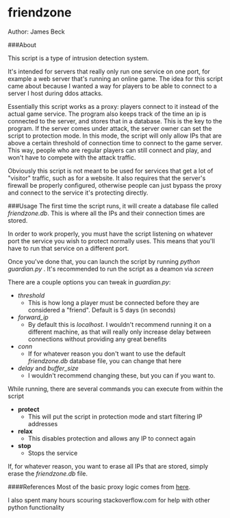 # friendzone

Author: James Beck

###About

This script is a type of intrusion detection system.

It's intended for servers that really only run one service on one port, for example a web server that's running an online game. The idea for this script came about because I wanted a way for players to be able to connect to a server I host during ddos attacks.

Essentially this script works as a proxy: players connect to it instead of the actual game service. The program also keeps track of the time an ip is connected to the server, and stores that in a database. This is the key to the program. If the server comes under attack, the server owner can set the script to protection mode. In this mode, the script will only allow IPs that are above a certain threshold of connection time to connect to the game server. This way, people who are regular players can still connect and play, and won't have to compete with the attack traffic.

Obviously this script is not meant to be used for services that get a lot of "visitor" traffic, such as for a website. It also requires that the server's firewall be properly configured, otherwise people can just bypass the proxy and connect to the service it's protecting directly.

###Usage
The first time the script runs, it will create a database file called *friendzone.db*. This is where all the IPs and their connection times are stored.

In order to work properly, you must have the script listening on whatever port the service you wish to protect normally uses. This means that you'll have to run that service on a different port.

Once you've done that, you can launch the script by running *python guardian.py <port to listen on> <port to forward connections to>*. It's recommended to run the script as a deamon via *screen*

There are a couple options you can tweak in *guardian.py*:
- *threshold*
  - This is how long a player must be connected before they are considered a "friend". Default is 5 days (in seconds)
- *forward_ip*
  - By default this is *localhost*. I wouldn't recommend running it on a different machine, as that will really only increase delay between connections without providing any great benefits
- *conn*
  - If for whatever reason you don't want to use the default *friendzone.db* database file, you can change that here
- *delay* and *buffer_size*
  - I wouldn't recommend changing these, but you can if you want to.
  
While running, there are several commands you can execute from within the script
- **protect**
  - This will put the script in protection mode and start filtering IP addresses
- **relax**
  - This disables protection and allows any IP to connect again
- **stop**
  - Stops the service
  
If, for whatever reason, you want to erase all IPs that are stored, simply erase the *friendzone.db* file.

####References
Most of the basic proxy logic comes from [here](http://voorloopnul.com/blog/a-python-proxy-in-less-than-100-lines-of-code/).

I also spent many hours scouring stackoverflow.com for help with other python functionality
